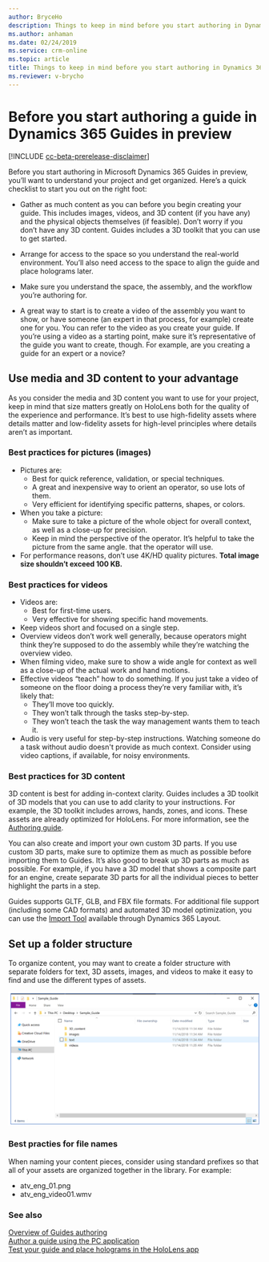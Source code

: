 ```yaml
---
author: BryceHo
description: Things to keep in mind before you start authoring in Dynamics 365 Guides in preview, including media and file naming.
ms.author: anhaman
ms.date: 02/24/2019
ms.service: crm-online
ms.topic: article
title: Things to keep in mind before you start authoring in Dynamics 365 Guides in preview
ms.reviewer: v-brycho
---
```


# Before you start authoring a guide in Dynamics 365 Guides in preview

[!INCLUDE [cc-beta-prerelease-disclaimer](../includes/cc-beta-prerelease-disclaimer.md)]
 
Before you start authoring in Microsoft Dynamics 365 Guides in preview, you’ll want to understand your project and get organized. Here’s a quick checklist to start you out on the right foot:

- Gather as much content as you can before you begin creating your guide. This includes images, videos, and 3D content 
(if you have any) and the physical objects themselves (if feasible). Don’t worry if you don’t have any 3D content. 
Guides includes a 3D toolkit that you can use to get started.

- Arrange for access to the space so you understand the real-world environment. You’ll also need access to the space to align 
the guide and place holograms later.

- Make sure you understand the space, the assembly, and the workflow you’re authoring for.

- A great way to start is to create a video of the assembly you want to show, or have someone (an expert in that process, 
for example) create one for you. You can refer to the video as you create your guide. If you’re using a video as a starting 
point, make sure it’s representative of the guide you want to create, though. For example, are you creating a guide for an 
expert or a novice?

## Use media and 3D content to your advantage

As you consider the media and 3D content you want to use for your project, keep in mind that size matters greatly on HoloLens 
both for the quality of the experience and performance. It’s best to use high-fidelity assets where details matter and low-fidelity 
assets for high-level principles where details aren’t as important.

### Best practices for pictures (images)
- Pictures are:
  - Best for quick reference, validation, or special techniques.
  - A great and inexpensive way to orient an operator, so use lots of them. 
  - Very efficient for identifying specific patterns, shapes, or colors.
- When you take a picture:
  - Make sure to take a picture of the whole object for overall context, as well as a close-up for precision.
  - Keep in mind the perspective of the operator. It’s helpful to take the picture from the same angle. 
that the operator will use.
- For performance reasons, don’t use 4K/HD quality pictures. **Total image size shouldn’t exceed 100 KB.**

### Best practices for videos
- Videos are:
  - Best for first-time users.
  - Very effective for showing specific hand movements.
- Keep videos short and focused on a single step.
- Overview videos don’t work well generally, because operators might think they’re supposed to do the assembly while they’re watching 
the overview video. 
- When filming video, make sure to show a wide angle for context as well as a close-up of the actual work and hand motions.
- Effective videos “teach” how to do something. If you just take a video of someone on the floor doing a process they’re very 
familiar with, it’s likely that:
  - They’ll move too quickly.
  - They won’t talk through the tasks step-by-step.
  - They won’t teach the task the way management wants them to teach it.
- Audio is very useful for step-by-step instructions. Watching someone do a task without audio doesn't provide as much context. Consider
using video captions, if available, for noisy environments.

### Best practices for 3D content
3D content is best for adding in-context clarity. Guides includes a 3D toolkit of 3D models that you can use to add 
clarity to your instructions. For example, the 3D toolkit includes arrows, hands, zones, and icons. These assets are already 
optimized for HoloLens. For more information, see the [Authoring guide](pc-authoring.md).

You can also create and import your own custom 3D parts. If you use custom 3D parts, make sure to optimize them as much as possible 
before importing them to Guides. It’s also good to break up 3D parts as much as possible. For example, if you have a 3D model that 
shows a composite part for an engine, create separate 3D parts for all the individual pieces to better highlight the parts in a step.

Guides supports GLTF, GLB, and FBX file formats. For additional file support (including some CAD formats) and automated 3D model optimization, you can use the [Import Tool](import-tool.md) available through Dynamics 365 Layout.

## Set up a folder structure
To organize content, you may want to create a folder structure with separate folders for text, 3D assets, images, and videos to make 
it easy to find and use the different types of assets.

![Folder stucture)](media/folder-structure.PNG "Folder structure")
 
### Best practies for file names
When naming your content pieces, consider using standard prefixes so that all of your assets are organized together in the library. 
For example:
- atv_eng_01.png
- atv_eng_video01.wmv

### See also

[Overview of Guides authoring](authoring-overview.md)<br>
[Author a guide using the PC application](pc-authoring.md)<br>
[Test your guide and place holograms in the HoloLens app](hololens-authoring.md)<br>
